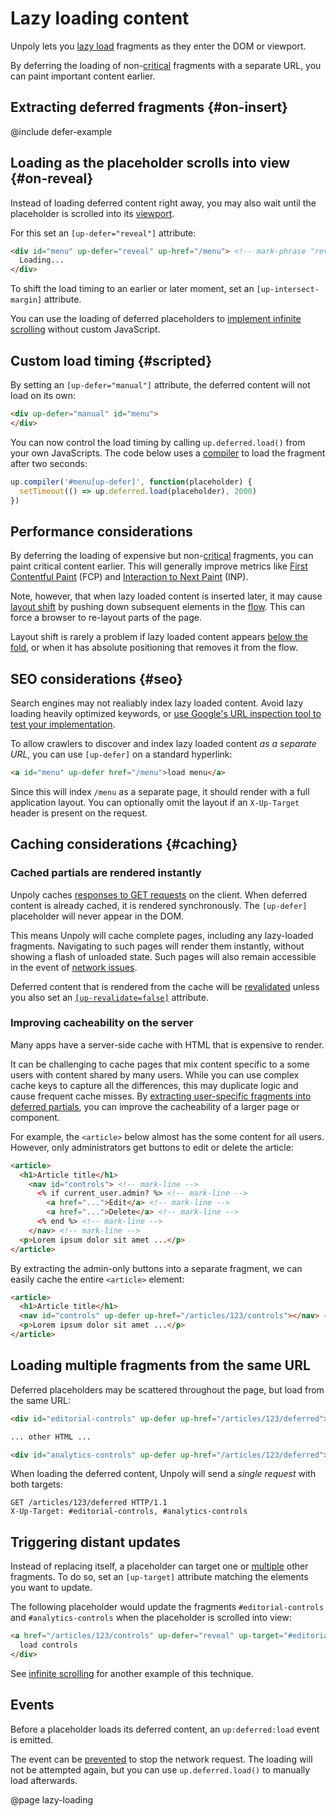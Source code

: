 Lazy loading content
====================

Unpoly lets you [lazy load](https://developer.mozilla.org/en-US/docs/Web/Performance/Lazy_loading) fragments as they enter the DOM or viewport.

By deferring the loading of non-[critical](https://developer.mozilla.org/en-US/docs/Web/Performance/Critical_rendering_path) fragments
with a separate URL, you can paint important content earlier.


## Extracting deferred fragments {#on-insert}

@include defer-example

## Loading as the placeholder scrolls into view {#on-reveal}

Instead of loading deferred content right away, you may also wait until the placeholder is scrolled into its [viewport](/up.viewport).

For this set an `[up-defer="reveal"]` attribute:

```html
<div id="menu" up-defer="reveal" up-href="/menu"> <!-- mark-phrase "reveal" -->
  Loading...
</div>
```

To shift the load timing to an earlier or later moment, set an `[up-intersect-margin]` attribute.

You can use the loading of deferred placeholders to [implement infinite scrolling](/infinite-scrolling) without custom JavaScript.


## Custom load timing {#scripted}

By setting an `[up-defer="manual"]` attribute, the deferred content will not load on its own:

```html
<div up-defer="manual" id="menu">
</div>
```

You can now control the load timing by calling `up.deferred.load()` from your own JavaScripts.
The code below uses a [compiler](/up.compiler) to load the fragment after two seconds:

```js
up.compiler('#menu[up-defer]', function(placeholder) {
  setTimeout(() => up.deferred.load(placeholder), 2000)
})
```


## Performance considerations

By deferring the loading of expensive but non-[critical](https://developer.mozilla.org/en-US/docs/Web/Performance/Critical_rendering_path) fragments,
you can paint critical content earlier. This will generally improve metrics like 
[First Contentful Paint](https://developer.chrome.com/docs/lighthouse/performance/first-contentful-paint) (FCP) and 
[Interaction to Next Paint](https://web.dev/articles/inp) (INP).

Note, however, that when lazy loaded content is inserted later, it may cause [layout shift](https://web.dev/articles/cls) by pushing
down subsequent elements in the [flow](https://developer.mozilla.org/en-US/docs/Learn/CSS/CSS_layout/Normal_Flow).
This can force a browser to re-layout parts of the page.

Layout shift is rarely a problem if lazy loaded content appears [below the fold](https://www.abtasty.com/blog/above-the-fold/),
or when it has absolute positioning that removes it from the flow.


## SEO considerations {#seo}

Search engines may not realiably index lazy loaded content. Avoid lazy loading heavily optimized keywords,
or [use Google's URL inspection tool to test your implementation](https://developers.google.com/search/docs/crawling-indexing/javascript/lazy-loading). 

To allow crawlers to discover and index lazy loaded content *as a separate URL*, you can use `[up-defer]` on a standard hyperlink:

```html
<a id="menu" up-defer href="/menu">load menu</a>
```

Since this will index `/menu` as a separate page, it should render with a full application layout. You can optionally
omit the layout if an `X-Up-Target` header is present on the request.



## Caching considerations {#caching}


### Cached partials are rendered instantly

Unpoly caches [responses to GET requests](/caching) on the client. When deferred content is already cached, it is rendered synchronously.
The `[up-defer]` placeholder will never appear in the DOM.

This means Unpoly will cache complete pages, including any lazy-loaded fragments. Navigating to such pages will render them instantly,
without showing a flash of unloaded state. Such pages will also remain accessible in the event of [network issues](/network-issues).

Deferred content that is rendered from the cache will be [revalidated](/caching#revalidation) unless you also set an
[`[up-revalidate=false]`](/a-up-follow#up-revalidate) attribute.


### Improving cacheability on the server

Many apps have a server-side cache with HTML that is expensive to render.

It can be challenging to cache pages that mix content specific to a some users with content shared by many users.
While you can use complex cache keys to capture all the differences, this may duplicate logic and cause frequent cache misses.
By [extracting user-specific fragments into deferred partials](#on-insert), you can improve the cacheability of a larger page or component.

For example, the `<article>` below almost has the some content for all users. However, only administrators
get buttons to edit or delete the article:

```html
<article>
  <h1>Article title</h1>
    <nav id="controls"> <!-- mark-line -->
      <% if current_user.admin? %> <!-- mark-line -->
        <a href="...">Edit</a> <!-- mark-line -->
        <a href="...">Delete</a> <!-- mark-line -->
      <% end %> <!-- mark-line -->
    </nav> <!-- mark-line -->
  <p>Lorem ipsum dolor sit amet ...</p>
</article>
```

By extracting the admin-only buttons into a separate fragment, we can easily cache the entire `<article>`
element:

```html
<article>
  <h1>Article title</h1>
  <nav id="controls" up-defer up-href="/articles/123/controls"></nav> <!-- mark-line -->
  <p>Lorem ipsum dolor sit amet ...</p>
</article>
```



## Loading multiple fragments from the same URL

Deferred placeholders may be scattered throughout the page, but load from the same URL:


```html
<div id="editorial-controls" up-defer up-href="/articles/123/deferred"></div> <!-- mark-phrase "#editorial-controls" -->

... other HTML ...

<div id="analytics-controls" up-defer up-href="/articles/123/deferred"></div> <!-- mark-phrase "#analytics-controls" -->
```

When loading the deferred content, Unpoly will send a *single request* with both targets:

```http
GET /articles/123/deferred HTTP/1.1
X-Up-Target: #editorial-controls, #analytics-controls
```


## Triggering distant updates

Instead of replacing itself, a placeholder can target one or [multiple](/targeting-fragments#updating-multiple-fragments) other fragments.
To do so, set an `[up-target]` attribute matching the elements you want to update.

The following placeholder would update the fragments `#editorial-controls` and `#analytics-controls` when
the placeholder is scrolled into view:

```html
<a href="/articles/123/controls" up-defer="reveal" up-target="#editorial-controls, #analytics-controls"> <!-- mark-phrase "up-target" -->
  load controls
</div>
```

See [infinite scrolling](/infinite-scrolling) for another example of this technique.


## Events

Before a placeholder loads its deferred content, an `up:deferred:load` event is emitted.

The event can be [prevented](/up:deferred:load#event.preventDefault) to stop the network request.
The loading will not be attempted again, but you can use `up.deferred.load()` to manually load afterwards.



@page lazy-loading
